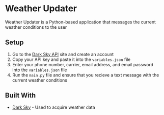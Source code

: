 # Weather Updater
Weather Updater is a Python-based application that messages the current weather conditions to the user 

## Setup
1. Go to the [Dark Sky API](https://darksky.net/dev/register) site and create an account
2. Copy your API key and paste it into the `variables.json` file
3. Enter your phone number, carrier, email address, and email password into the `variables.json` file
4. Run the `main.py` file and ensure that you recieve a text message with the current weather conditions

## Built With
* [Dark Sky](https://darksky.net/) - Used to acquire weather data